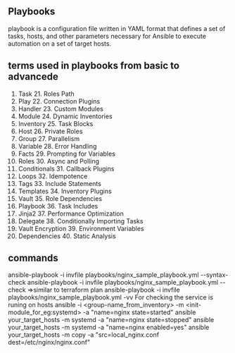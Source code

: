Playbooks
-----------
playbook is a configuration file written in YAML format that defines a set of tasks, hosts, and other parameters necessary for Ansible to execute automation on a set of target hosts.

terms used in playbooks from basic to advancede
----------------------------------------------------
1. Task                         21. Roles Path
2. Play                         22. Connection Plugins
3. Handler                      23. Custom Modules
4. Module                       24. Dynamic Inventories
5. Inventory                    25. Task Blocks
6. Host                         26. Private Roles
7. Group                        27. Parallelism
8. Variable                     28. Error Handling
9. Facts                        29. Prompting for Variables
10. Roles                       30. Async and Polling
11. Conditionals                31. Callback Plugins
12. Loops                       32. Idempotence
13. Tags                        33. Include Statements
14. Templates                   34. Inventory Plugins
15. Vault                       35. Role Dependencies
16. Playbook                    36. Task Includes
17. Jinja2                      37. Performance Optimization
18. Delegate                    38. Conditionally Importing Tasks
19. Vault Encryption            39. Environment Variables
20. Dependencies                40. Static Analysis

commands
----------

ansible-playbook -i invfile playbooks/nginx_sample_playbook.yml --syntax-check
ansible-playbook -i invfile playbooks/nginx_sample_playbook.yml --check  =>similar to terraform plan
ansible-playbook -i invfile playbooks/nginx_sample_playbook.yml -vv
For checking the service is runing on hosts
 ansible -i <inv-file-path> <group-name_from_inventory> -m <init-module_for_eg:systemd> -a "name=nginx state=started"
 ansible your_target_hosts -m systemd -a "name=nginx state=stopped" 
 ansible your_target_hosts -m systemd -a "name=nginx enabled=yes" 
 ansible your_target_hosts -m copy -a "src=local_nginx.conf dest=/etc/nginx/nginx.conf" 
